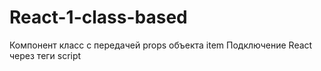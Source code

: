 # React-1-class-based
Компонент класс с передачей props объекта item
Подключение React через теги script
